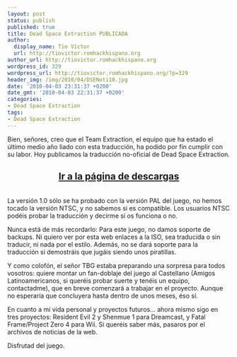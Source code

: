 ```yaml
---
layout: post
status: publish
published: true
title: Dead Space Extraction PUBLICADA
author:
  display_name: Tío Víctor
  url: http://tiovictor.romhackhispano.org
author_url: http://tiovictor.romhackhispano.org
wordpress_id: 329
wordpress_url: http://tiovictor.romhackhispano.org/?p=329
header_img: /img/2010/04/DSENoti10.jpg
date: '2010-04-03 23:31:37 +0200'
date_gmt: '2010-04-03 22:31:37 +0200'
categories:
- Dead Space Extraction
tags:
- Dead Space Extraction
---
```

Bien, señores, creo que el Team Extraction, el equipo que ha estado el último medio año liado con esta traducción, ha podido por fin cumplir con su labor. Hoy publicamos la traducción no-oficial de Dead Space Extraction.

<h2 style="text-align: center;"><strong><a href="http://tiovictor.romhackhispano.org/dead-space-extraction/">Ir a la página de descargas</a></strong></h2><br />
La versión 1.0 sólo se ha probado con la versión PAL del juego, no hemos tocado la versión NTSC, y no sabemos si es compatible. Los usuarios NTSC podéis probar la traducción y decirme si os funciona o no.

Nunca está de más recordarlo: Para este juego, no damos soporte de backups. Ni quiero ver por esta web enlaces a la ISO, sea traducida o sin traducir, ni nada por el estilo. Además, no se dará soporte para la traducción si demostráis que jugáis siendo unos piratillas.

Y como colofón, el señor TBG estaba preparando una sorpresa para todos vosotros: quiere montar un fan-doblaje del juego al Castellano (Amigos Latinoamericanos, si queréis probar suerte y tenéis un equipo, contactadme), que en breve comenzará a trabajar en el proyecto. Aunque no esperaría que concluyera hasta dentro de unos meses, éso sí.

En cuanto a mi vida personal y proyectos futuros... ahora mismo sigo en tres proyectos: Resident Evil 2 y Shenmue 1 para Dreamcast, y Fatal Frame/Project Zero 4 para Wii. Si queréis saber más, pasaros por el archivos de noticias de la web.

Disfrutad del juego.
